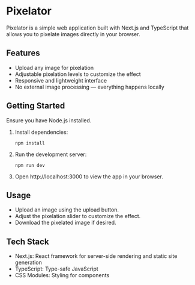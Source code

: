 # Pixelator

Pixelator is a simple web application built with Next.js and TypeScript that allows you to pixelate images directly in your browser.

## Features

-   Upload any image for pixelation
-   Adjustable pixelation levels to customize the effect
-   Responsive and lightweight interface
-   No external image processing — everything happens locally

## Getting Started

Ensure you have Node.js installed.

1. Install dependencies:

    `npm install`

2. Run the development server:

    `npm run dev`

3. Open http://localhost:3000 to view the app in your browser.

## Usage

-   Upload an image using the upload button.
-   Adjust the pixelation slider to customize the effect.
-   Download the pixelated image if desired.

## Tech Stack

-   Next.js: React framework for server-side rendering and static site generation
-   TypeScript: Type-safe JavaScript
-   CSS Modules: Styling for components
